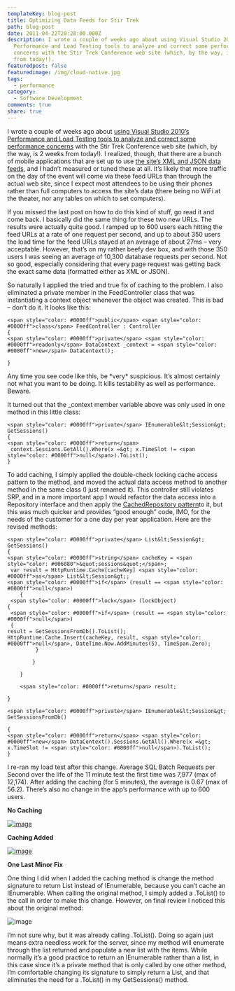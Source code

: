 ```yaml
---
templateKey: blog-post
title: Optimizing Data Feeds for Stir Trek
path: blog-post
date: 2011-04-22T20:28:00.000Z
description: I wrote a couple of weeks ago about using Visual Studio 2010’s
  Performance and Load Testing tools to analyze and correct some performance
  concerns with the Stir Trek Conference web site (which, by the way, is 2 weeks
  from today!).
featuredpost: false
featuredimage: /img/cloud-native.jpg
tags:
  - performance
category:
  - Software Development
comments: true
share: true
---
```

I wrote a couple of weeks ago about [using Visual Studio 2010’s Performance and Load Testing tools to analyze and correct some performance concerns](http://stevesmithblog.com/blog/real-world-performance-and-the-stir-trek-web-site) with the Stir Trek Conference web site (which, by the way, is 2 weeks from today!). I realized, though, that there are a bunch of mobile applications that are set up to use [the site’s XML and JSON data feeds](http://stirtrek.com/Extras), and I hadn’t measured or tuned these at all. It’s likely that more traffic on the day of the event will come via these feed URLs than through the actual web site, since I expect most attendees to be using their phones rather than full computers to access the site’s data (there being no WiFi at the theater, nor any tables on which to set computers).

If you missed the last post on how to do this kind of stuff, go read it and come back. I basically did the same thing for these two new URLs. The results were actually quite good. I ramped up to 600 users each hitting the feed URLs at a rate of one request per second, and up to about 350 users the load time for the feed URLs stayed at an average of about 27ms – very acceptable. However, that’s on my rather beefy dev box, and with those 350 users I was seeing an average of 10,300 database requests per second. Not so good, especially considering that every page request was getting back the exact same data (formatted either as XML or JSON).

So naturally I applied the tried and true fix of caching to the problem. I also eliminated a private member in the FeedController class that was instantiating a context object whenever the object was created. This is bad – don’t do it. It looks like this:

```
<span style="color: #0000ff">public</span> <span style="color: #0000ff">class</span> FeedController : Controller
{
<span style="color: #0000ff">private</span> <span style="color: #0000ff">readonly</span> DataContext _context = <span style="color: #0000ff">new</span> DataContext(); 

}
```

Any time you see code like this, be \*very\* suspicious. It’s almost certainly not what you want to be doing. It kills testability as well as performance. Beware.

It turned out that the _context member variable above was only used in one method in this little class:

```
<span style="color: #0000ff">private</span> IEnumerable&lt;Session&gt; GetSessions()
{
<span style="color: #0000ff">return</span> _context.Sessions.GetAll().Where(x =&gt; x.TimeSlot != <span style="color: #0000ff">null</span>).ToList();
}
```

To add caching, I simply applied the double-check locking cache access pattern to the method, and moved the actual data access method to another method in the same class (I just renamed it). This controller still violates SRP, and in a more important app I would refactor the data access into a Repository interface and then apply the [CachedRepository pattern](http://stevesmithblog.com/blog/introducing-the-cachedrepository-pattern)to it, but this was much quicker and provides “good enough” code, IMO, for the needs of the customer for a one day per year application. Here are the revised methods:

```
<span style="color: #0000ff">private</span> List&lt;Session&gt; GetSessions()
{
<span style="color: #0000ff">string</span> cacheKey = <span style="color: #006080">&quot;sessions&quot;</span>;
 var result = HttpRuntime.Cache[cacheKey] <span style="color: #0000ff">as</span> List&lt;Session&gt;;
<span style="color: #0000ff">if</span> (result == <span style="color: #0000ff">null</span>)
    {
 <span style="color: #0000ff">lock</span> (lockObject)
{
 <span style="color: #0000ff">if</span> (result == <span style="color: #0000ff">null</span>)
 {
result = GetSessionsFromDb().ToList();
HttpRuntime.Cache.Insert(cacheKey, result, <span style="color: #0000ff">null</span>, DateTime.Now.AddMinutes(5), TimeSpan.Zero);
         }

        }

    }

    <span style="color: #0000ff">return</span> result;

}

<span style="color: #0000ff">private</span> IEnumerable&lt;Session&gt; GetSessionsFromDb()

{
<span style="color: #0000ff">return</span> <span style="color: #0000ff">new</span> DataContext().Sessions.GetAll().Where(x =&gt; x.TimeSlot != <span style="color: #0000ff">null</span>).ToList();
}
```

I re-ran my load test after this change. Average SQL Batch Requests per Second over the life of the 11 minute test the first time was 7,977 (max of 12,174). After adding the caching (for 5 minutes), the average is 0.67 (max of 56.2). There’s also no change in the app’s performance with up to 600 users.

**No Caching**

[![image](<> "image")](http://stevesmithblog.com/files/media/image/Windows-Live-Writer/2854f66be24f_920E/image_2.png)

**Caching Added**

[![image](<> "image")](http://stevesmithblog.com/files/media/image/Windows-Live-Writer/2854f66be24f_920E/image_4.png)

**One Last Minor Fix**

One thing I did when I added the caching method is change the method signature to return List<T> instead of IEnumerable<T>, because you can’t cache an IEnumerable. When calling the original method, I simply added a .ToList() to the call in order to make this change. However, on final review I noticed this about the original method:

![image](<> "image")

I’m not sure why, but it was already calling .ToList(). Doing so again just means extra needless work for the server, since my method will enumerate through the list returned and populate a new list with the items. While normally it’s a good practice to return an IEnumerable rather than a list, in this case since it’s a private method that is only called by one other method, I’m comfortable changing its signature to simply return a List<T>, and that eliminates the need for a .ToList() in my GetSessions() method.